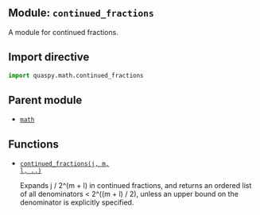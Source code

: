 ## Module: <code>continued_fractions</code>
A module for continued fractions.

## Import directive
```python
import quaspy.math.continued_fractions
```

## Parent module
- [<code>math</code>](../README.md)

## Functions
- [<code>continued_fractions(j, m, l, ..)</code>](continued_fractions.md)

  Expands j / 2^(m + l) in continued fractions, and returns an ordered list of all denominators < 2^((m + l) / 2), unless an upper bound on the denominator is explicitly specified.

